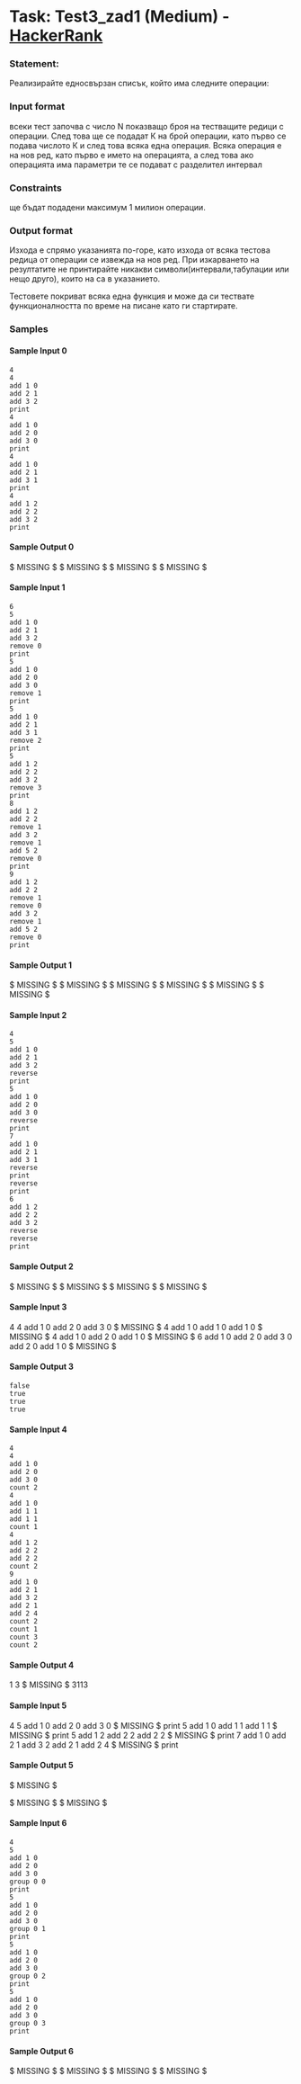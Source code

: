 # Task: Test3_zad1 (Medium) - [HackerRank](<https://www.hackerrank.com/contests/sdatest3/challenges/test3-zad1/problem>)


### Statement:

Реализирайте едносвързан списък, който има следните операции:


### Input format

всеки тест започва с число N показващо броя на тестващите редици с операции. След това ще се подадат К на брой операции, като първо се подава числото К и след това всяка една операция. Всяка операция е на нов ред, като първо е името на операцията, а след това ако операцията има параметри те се подават с разделител интервал


### Constraints

ще бъдат подадени максимум 1 милион операции.

### Output format

Изхода е спрямо указанията по-горе, като изхода от всяка тестова редица от операции се извежда на нов ред. При изкарването на резултатите не принтирайте никакви символи(интервали,табулации или нещо друго), които на са в указанието.

Тестовете покриват всяка една функция и може да си тествате функционалността по време на писане като ги стартирате.


### Samples


#### Sample Input 0
```
4
4
add 1 0
add 2 1
add 3 2
print
4
add 1 0
add 2 0
add 3 0
print
4
add 1 0
add 2 1
add 3 1
print
4
add 1 2
add 2 2
add 3 2
print
```

#### Sample Output 0
$ MISSING $
$ MISSING $
$ MISSING $
$ MISSING $

#### Sample Input 1
```
6
5
add 1 0
add 2 1
add 3 2
remove 0
print
5
add 1 0
add 2 0
add 3 0
remove 1
print
5
add 1 0
add 2 1
add 3 1
remove 2
print
5
add 1 2
add 2 2
add 3 2
remove 3
print
8
add 1 2
add 2 2
remove 1
add 3 2
remove 1
add 5 2
remove 0
print
9
add 1 2
add 2 2
remove 1
remove 0
add 3 2
remove 1
add 5 2
remove 0
print
```

#### Sample Output 1
$ MISSING $
$ MISSING $
$ MISSING $
$ MISSING $
$ MISSING $
$ MISSING $

#### Sample Input 2
```
4
5
add 1 0
add 2 1
add 3 2
reverse
print
5
add 1 0
add 2 0
add 3 0
reverse
print
7
add 1 0
add 2 1
add 3 1
reverse
print
reverse
print
6
add 1 2
add 2 2
add 3 2
reverse
reverse
print
```

#### Sample Output 2
$ MISSING $
$ MISSING $
$ MISSING $
$ MISSING $

#### Sample Input 3
4
4
add 1 0
add 2 0
add 3 0
$ MISSING $
4
add 1 0
add 1 0
add 1 0
$ MISSING $
4
add 1 0
add 2 0
add 1 0
$ MISSING $
6
add 1 0
add 2 0
add 3 0
add 2 0
add 1 0
$ MISSING $

#### Sample Output 3
```
false
true
true
true
```

#### Sample Input 4
```
4
4
add 1 0
add 2 0
add 3 0
count 2
4
add 1 0
add 1 1
add 1 1
count 1
4
add 1 2
add 2 2
add 2 2
count 2
9
add 1 0
add 2 1
add 3 2
add 2 1
add 2 4
count 2
count 1
count 3
count 2
```

#### Sample Output 4
1
3
$ MISSING $
3113

#### Sample Input 5
4
5
add 1 0
add 2 0
add 3 0
$ MISSING $
print
5
add 1 0
add 1 1
add 1 1
$ MISSING $
print
5
add 1 2
add 2 2
add 2 2
$ MISSING $
print
7
add 1 0
add 2 1
add 3 2
add 2 1
add 2 4
$ MISSING $
print

#### Sample Output 5
$ MISSING $

$ MISSING $
$ MISSING $

#### Sample Input 6
```
4
5
add 1 0
add 2 0
add 3 0
group 0 0
print
5
add 1 0
add 2 0
add 3 0
group 0 1
print
5
add 1 0
add 2 0
add 3 0
group 0 2
print
5
add 1 0
add 2 0
add 3 0
group 0 3
print
```

#### Sample Output 6
$ MISSING $
$ MISSING $
$ MISSING $
$ MISSING $
